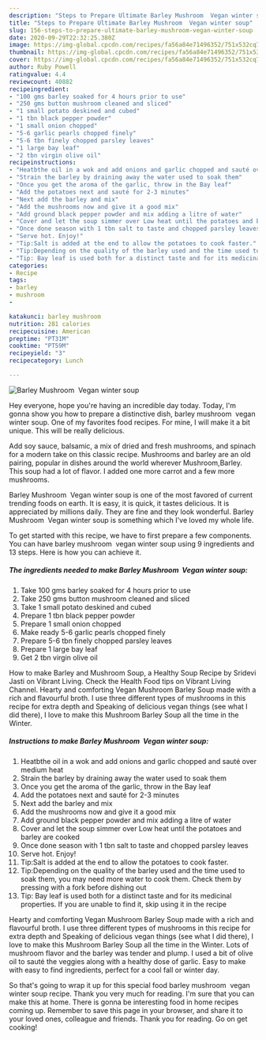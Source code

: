 ```yaml
---
description: "Steps to Prepare Ultimate Barley Mushroom  Vegan winter soup"
title: "Steps to Prepare Ultimate Barley Mushroom  Vegan winter soup"
slug: 156-steps-to-prepare-ultimate-barley-mushroom-vegan-winter-soup
date: 2020-09-29T22:32:25.380Z
image: https://img-global.cpcdn.com/recipes/fa56a84e71496352/751x532cq70/barley-mushroom-vegan-winter-soup-recipe-main-photo.jpg
thumbnail: https://img-global.cpcdn.com/recipes/fa56a84e71496352/751x532cq70/barley-mushroom-vegan-winter-soup-recipe-main-photo.jpg
cover: https://img-global.cpcdn.com/recipes/fa56a84e71496352/751x532cq70/barley-mushroom-vegan-winter-soup-recipe-main-photo.jpg
author: Ruby Powell
ratingvalue: 4.4
reviewcount: 40882
recipeingredient:
- "100 gms barley soaked for 4 hours prior to use"
- "250 gms button mushroom cleaned and sliced"
- "1 small potato deskined and cubed"
- "1 tbn black pepper powder"
- "1 small onion chopped"
- "5-6 garlic pearls chopped finely"
- "5-6 tbn finely chopped parsley leaves"
- "1 large bay leaf"
- "2 tbn virgin olive oil"
recipeinstructions:
- "Heatbthe oil in a wok and add onions and garlic chopped and sauté over medium heat"
- "Strain the barley by draining away the water used to soak them"
- "Once you get the aroma of the garlic, throw in the Bay leaf"
- "Add the potatoes next and sauté for 2-3 minutes"
- "Next add the barley and mix"
- "Add the mushrooms now and give it a good mix"
- "Add ground black pepper powder and mix adding a litre of water"
- "Cover and let the soup simmer over Low heat until the potatoes and barley are cooked"
- "Once done season with 1 tbn salt to taste and chopped parsley leaves"
- "Serve hot. Enjoy!"
- "Tip:Salt is added at the end to allow the potatoes to cook faster."
- "Tip:Depending on the quality of the barley used and the time used to soak them, you may need more water to cook them. Check them by pressing with a fork before dishing out"
- "Tip: Bay leaf is used both for a distinct taste and for its medicinal properties. If you are unable to find it, skip using it in the recipe"
categories:
- Recipe
tags:
- barley
- mushroom
- 

katakunci: barley mushroom  
nutrition: 281 calories
recipecuisine: American
preptime: "PT31M"
cooktime: "PT59M"
recipeyield: "3"
recipecategory: Lunch

---
```



![Barley Mushroom  Vegan winter soup](https://img-global.cpcdn.com/recipes/fa56a84e71496352/751x532cq70/barley-mushroom-vegan-winter-soup-recipe-main-photo.jpg)

Hey everyone, hope you're having an incredible day today. Today, I'm gonna show you how to prepare a distinctive dish, barley mushroom  vegan winter soup. One of my favorites food recipes. For mine, I will make it a bit unique. This will be really delicious.

Add soy sauce, balsamic, a mix of dried and fresh mushrooms, and spinach for a modern take on this classic recipe. Mushrooms and barley are an old pairing, popular in dishes around the world wherever Mushroom,Barley. This soup had a lot of flavor. I added one more carrot and a few more mushrooms.

Barley Mushroom  Vegan winter soup is one of the most favored of current trending foods on earth. It is easy, it is quick, it tastes delicious. It is appreciated by millions daily. They are fine and they look wonderful. Barley Mushroom  Vegan winter soup is something which I've loved my whole life.


To get started with this recipe, we have to first prepare a few components. You can have barley mushroom  vegan winter soup using 9 ingredients and 13 steps. Here is how you can achieve it.

<!--inarticleads1-->

##### The ingredients needed to make Barley Mushroom  Vegan winter soup:

1. Take 100 gms barley soaked for 4 hours prior to use
1. Take 250 gms button mushroom cleaned and sliced
1. Take 1 small potato deskined and cubed
1. Prepare 1 tbn black pepper powder
1. Prepare 1 small onion chopped
1. Make ready 5-6 garlic pearls chopped finely
1. Prepare 5-6 tbn finely chopped parsley leaves
1. Prepare 1 large bay leaf
1. Get 2 tbn virgin olive oil


How to make Barley and Mushroom Soup, a Healthy Soup Recipe by Sridevi Jasti on Vibrant Living. Check the Health Food tips on Vibrant Living Channel. Hearty and comforting Vegan Mushroom Barley Soup made with a rich and flavourful broth. I use three different types of mushrooms in this recipe for extra depth and Speaking of delicious vegan things (see what I did there), I love to make this Mushroom Barley Soup all the time in the Winter. 

<!--inarticleads2-->

##### Instructions to make Barley Mushroom  Vegan winter soup:

1. Heatbthe oil in a wok and add onions and garlic chopped and sauté over medium heat
1. Strain the barley by draining away the water used to soak them
1. Once you get the aroma of the garlic, throw in the Bay leaf
1. Add the potatoes next and sauté for 2-3 minutes
1. Next add the barley and mix
1. Add the mushrooms now and give it a good mix
1. Add ground black pepper powder and mix adding a litre of water
1. Cover and let the soup simmer over Low heat until the potatoes and barley are cooked
1. Once done season with 1 tbn salt to taste and chopped parsley leaves
1. Serve hot. Enjoy!
1. Tip:Salt is added at the end to allow the potatoes to cook faster.
1. Tip:Depending on the quality of the barley used and the time used to soak them, you may need more water to cook them. Check them by pressing with a fork before dishing out
1. Tip: Bay leaf is used both for a distinct taste and for its medicinal properties. If you are unable to find it, skip using it in the recipe


Hearty and comforting Vegan Mushroom Barley Soup made with a rich and flavourful broth. I use three different types of mushrooms in this recipe for extra depth and Speaking of delicious vegan things (see what I did there), I love to make this Mushroom Barley Soup all the time in the Winter. Lots of mushroom flavor and the barley was tender and plump. I used a bit of olive oil to sauté the veggies along with a healthy dose of garlic. Easy to make with easy to find ingredients, perfect for a cool fall or winter day. 

So that's going to wrap it up for this special food barley mushroom  vegan winter soup recipe. Thank you very much for reading. I'm sure that you can make this at home. There is gonna be interesting food in home recipes coming up. Remember to save this page in your browser, and share it to your loved ones, colleague and friends. Thank you for reading. Go on get cooking!
